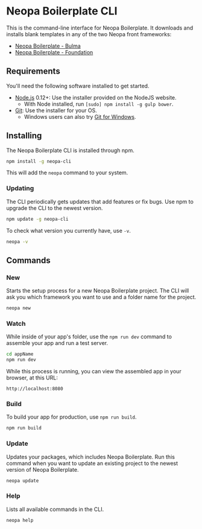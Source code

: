 # Neopa Boilerplate CLI

This is the command-line interface for Neopa Boilerplate. It downloads and installs blank templates in any of the two Neopa front frameworks:

- [Neopa Boilerplate - Bulma](https://github.com/julian-printemps/neopa-boilerplate)
- [Neopa Boilerplate - Foundation](https://github.com/julian-printemps/neopa-boilerplate)

## Requirements

You'll need the following software installed to get started.

  * [Node.js](http://nodejs.org) 0.12+: Use the installer provided on the NodeJS website.
    * With Node installed, run `[sudo] npm install -g gulp bower`.
  * [Git](http://git-scm.com/downloads): Use the installer for your OS.
    * Windows users can also try [Git for Windows](http://git-for-windows.github.io/).

## Installing

The Neopa Boilerplate CLI is installed through npm.

```bash
npm install -g neopa-cli
```

This will add the `neopa` command to your system.

### Updating

The CLI periodically gets updates that add features or fix bugs. Use npm to upgrade the CLI to the newest version.

```bash
npm update -g neopa-cli
```

To check what version you currently have, use `-v`.

```bash
neopa -v
```

## Commands

### New

Starts the setup process for a new Neopa Boilerplate project. The CLI will ask you which framework you want to use and a folder name for the project.

```bash
neopa new
```

### Watch

While inside of your app's folder, use the `npm run dev` command to assemble your app and run a test server.

```bash
cd appName
npm run dev
```

While this process is running, you can view the assembled app in your browser, at this URL:

```
http://localhost:8080
```

### Build

To build your app for production, use `npm run build`.

```bash
npm run build
```

### Update

Updates your packages, which includes Neopa Boilerplate. Run this command when you want to update an existing project to the newest version of Neopa Boilerplate.

```bash
neopa update
```

### Help

Lists all available commands in the CLI.

```bash
neopa help
```
